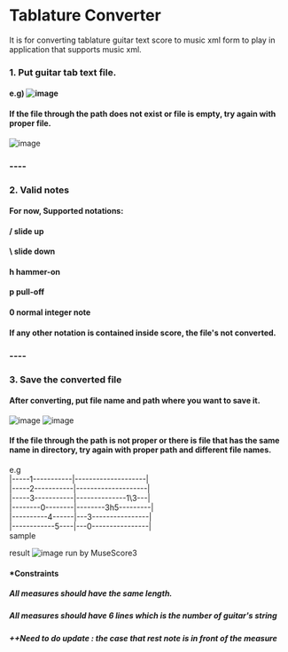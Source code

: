 # Tablature Converter
It is for converting tablature guitar text score to music xml form to play in application that supports music xml.

### 1. Put guitar tab text file.
#### e.g) ![image](https://user-images.githubusercontent.com/82852354/119384662-0c72da00-bc93-11eb-8f60-ac261bbe928e.png)
#### If the file through the path does not exist or file is empty, try again with proper file.
![image](https://user-images.githubusercontent.com/82852354/119386901-2e219080-bc96-11eb-999a-c1b4a564c124.png)
###  ----
### 2. Valid notes
#### For now, Supported notations:
#### /  slide up
#### \  slide down
#### h  hammer-on
#### p  pull-off
#### 0  normal integer note
#### If any other notation is contained inside score, the file's not converted.
###  ----
### 3. Save the converted file
#### After converting, put file name and path where you want to save it.
![image](https://user-images.githubusercontent.com/82852354/119389761-0b917680-bc9a-11eb-9b89-d1a18663fbff.png)
![image](https://user-images.githubusercontent.com/82852354/119389903-41365f80-bc9a-11eb-9943-a250ba3eabd9.png)
#### If the file through the path is not proper or there is file that has the same name in directory, try again with proper path and different file names.


e.g  
|-----1-----------|--------------------|  
|-----2-----------|--------------------|  
|-----3-----------|--------------1\3---|  
|--------0--------|--------3h5---------|  
|----------4------|---3----------------|  
|------------5----|---0----------------|  
sample  

result
![image](https://user-images.githubusercontent.com/82852354/119395871-1d771780-bca2-11eb-9311-54dd1401f6a7.png)
run by MuseScore3

#### *Constraints
##### All measures should have the same length.
##### All measures should have 6 lines which is the number of guitar's string

##### ++Need to do update : the case that rest note is in front of the measure
